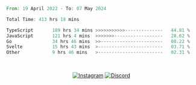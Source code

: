 <!--START_SECTION:waka-->

```rust
From: 19 April 2022 - To: 07 May 2024

Total Time: 413 hrs 18 mins

TypeScript       189 hrs 34 mins >>>>>>>>>>>--------------   44.81 %
JavaScript       121 hrs 4 mins  >>>>>>>------------------   28.62 %
Go               34 hrs 46 mins  >>-----------------------   08.22 %
Svelte           15 hrs 43 mins  >------------------------   03.71 %
Other            9 hrs 46 mins   >------------------------   02.31 %
```

<!--END_SECTION:waka-->


<!-- &nbsp;<div align="center">
  [![Spotify](https://supakorn-spotify.vercel.app/api/spotify?background_color=0d1117&border_color=ffffff)](https://open.spotify.com/user/314ljfgc3h2e3vrqtbm3tq35t5zq?si=f93b8de147494e3a)  
</div>
-->

&nbsp;<div align="center">
  [![Instagram](https://img.shields.io/badge/Instagram-E4405F?style=for-the-badge&logo=instagram&logoColor=white)](https://www.instagram.com/supakornigm/)
  [![Discord](https://img.shields.io/badge/Discord-7289DA?style=for-the-badge&logo=discord&logoColor=white)](https://discord.com/users/977487166609457172)
</div>


